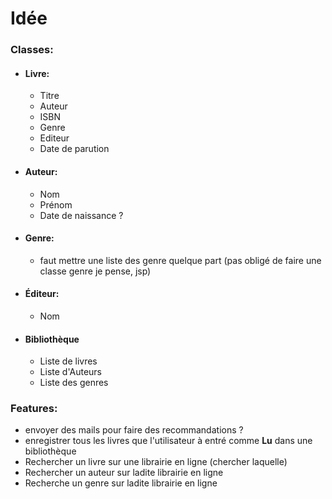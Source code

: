 # Idée
### Classes:
- #### Livre:
  - Titre
  - Auteur
  - ISBN
  - Genre
  - Editeur
  - Date de parution

- #### Auteur:
  - Nom
  - Prénom
  - Date de naissance ?

- #### Genre:
  - faut mettre une liste des genre quelque part (pas obligé de faire une classe genre je pense, jsp)

- #### Éditeur:
  - Nom

- #### Bibliothèque
  - Liste de livres
  - Liste d'Auteurs
  - Liste des genres

### Features:
- envoyer des mails pour faire des recommandations ?
- enregistrer tous les livres que l'utilisateur à entré comme **Lu** dans une bibliothèque
- Rechercher un livre sur une librairie en ligne (chercher laquelle)
- Rechercher un auteur sur ladite librairie en ligne
- Recherche un genre sur ladite librairie en ligne
